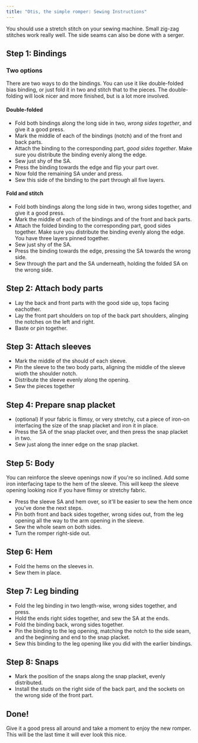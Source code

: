 ```yaml
---
title: "Otis, the simple romper: Sewing Instructions"
---
```


<Note>

You should use a stretch stitch on your sewing machine. Small zig-zag stitches work really well. The side seams can also be done with a serger.

</Note>

## Step 1: Bindings

### Two options

There are two ways to do the bindings. You can use it like double-folded bias binding, or just fold it in two and stitch that to the pieces. The double-folding will look nicer and more finished, but is a lot more involved.

#### Double-folded

  - Fold both bindings along the long side in two, _wrong sides together_, and give it a good press.
  - Mark the middle of each of the bindings (notch) and of the front and back parts. 
  - Attach the binding to the corresponding part, _good sides together_. Make sure you distribute the binding evenly along the edge. 
  - Sew just shy of the SA. 
  - Press the binding towards the edge and flip your part over. 
  - Now fold the remaining SA under and press. 
  - Sew this side of the binding to the part through all five layers.

#### Fold and stitch

  - Fold both bindings along the long side in two, wrong sides together, and give it a good press.
  - Mark the middle of each of the bindings and of the front and back parts. 
  - Attach the folded binding to the corresponding part, good sides together. Make sure you distribute the binding evenly along the edge. You have three layers pinned together.
  - Sew just shy of the SA. 
  - Press the binding towards the edge, pressing the SA towards the wrong side.
  - Sew through the part and the SA underneath, holding the folded SA on the wrong side.

## Step 2: Attach body parts

  - Lay the back and front parts with the good side up, tops facing eachother.
  - Lay the front part shoulders on top of the back part shoulders, alinging the notches on the left and right.
  - Baste or pin together.

## Step 3: Attach sleeves

  - Mark the middle of the should of each sleeve.
  - Pin the sleeve to the two body parts, aligning the middle of the sleeve wioth the shoulder notch.
  - Distribute the sleeve evenly along the opening.
  - Sew the pieces together

## Step 4: Prepare snap placket

  - (optional) If your fabric is flimsy, or very stretchy, cut a piece of iron-on interfacing the size of the snap placket and iron it in place.
  - Press the SA of the snap placket over, and then press the snap placket in two.
  - Sew just along the inner edge on the snap placket.

## Step 5: Body

  <Note>

  You can reinforce the sleeve openings now if you're so inclined. Add some iron interfacing tape to the hem of the sleeve. This will keep the sleeve opening looking nice if you have flimsy or stretchy fabric.

  </Note>

  - Press the sleeve SA and hem over, so it'll be easier to sew the hem once you've done the next steps.
  - Pin both front and back sides together, wrong sides out, from the leg opening all the way to the arm opening in the sleeve.
  - Sew the whole seam on both sides.
  - Turn the romper right-side out.

## Step 6: Hem

  - Fold the hems on the sleeves in.
  - Sew them in place.

## Step 7: Leg binding

  - Fold the leg binding in two length-wise, wrong sides together, and press.
  - Hold the ends right sides together, and sew the SA at the ends.
  - Fold the binding back, wrong sides together.
  - Pin the binding to the leg opening, matching the notch to the side seam, and the beginning and end to the snap placket.
  - Sew this binding to the leg opening like you did with the earlier bindings.

## Step 8: Snaps

  - Mark the position of the snaps along the snap placket, evenly distributed.
  - Install the studs on the right side of the back part, and the sockets on the wrong side of the front part.

## Done!

Give it a good press all around and take a moment to enjoy the new romper. This will be the last time it will ever look this nice.
